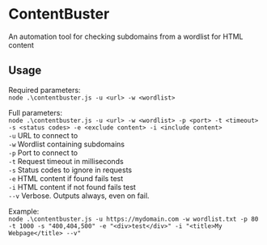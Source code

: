 # ContentBuster
 An automation tool for checking subdomains from a wordlist for HTML content

## Usage  
Required parameters:  
`node .\contentbuster.js -u <url> -w <wordlist>`  

Full parameters:  
`node .\contentbuster.js -u <url> -w <wordlist> -p <port> -t <timeout> -s <status codes> -e <exclude content> -i <include content>`  
`-u` URL to connect to  
`-w` Wordlist containing subdomains  
`-p` Port to connect to  
`-t` Request timeout in milliseconds  
`-s` Status codes to ignore in requests  
`-e` HTML content if found fails test  
`-i` HTML content if not found fails test  
`--v` Verbose. Outputs always, even on fail.  

Example:  
`node .\contentbuster.js -u https://mydomain.com -w wordlist.txt -p 80 -t 1000 -s "400,404,500" -e "<div>test</div>" -i "<title>My Webpage</title> --v"`
